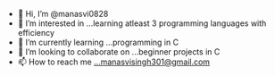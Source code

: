 - 👋 Hi, I’m @manasvi0828
- 👀 I’m interested in ...learning atleast 3 programming languages with efficiency
- 🌱 I’m currently learning ...programming in C
- 💞️ I’m looking to collaborate on ...beginner projects in C 
- 📫 How to reach me ...manasvisingh301@gmail.com

<!---
manasvi0828/manasvi0828 is a ✨ special ✨ repository because its `README.md` (this file) appears on your GitHub profile.
You can click the Preview link to take a look at your changes.
--->
